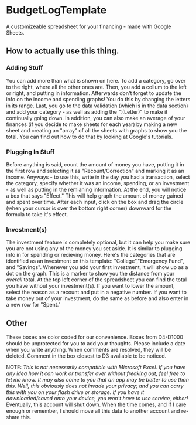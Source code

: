 # BudgetLogTemplate
A customizeable spreadsheet for your financing - made with Google Sheets.


## How to actually use this thing.

### Adding Stuff
You can add more than what is shown on here. To add a category, go over to the right, where all the other ones are. Then, you add a collum to the left or right, and putting in information. Afterwards don't forget to update the info on the income and spending graphs! You do this by changing the letters in its range. Last, you go to the data validation (which is in the data section) and add your category - as well as adding the ":(Letter)" to make it continually going down. In addition, you can also make an average of your finances (if you decide to make sheets for each year) by making a new sheet and creating an "array" of all the sheets with graphs to show you the total. You can find out how to do that by looking at Google's tutorials.

### Plugging In Stuff
Before anything is said, count the amount of money you have, putting it in the first row and selecting it as "Recount/Correction" and marking it as an income. Anyways - to use this, write in the day you had a transaction, select the category, specify whether it was an income, spending, or an investment - as well as putting in the remianing information. At the end, you will notice a box that says "Effect." This will help graph the amount of money gained and spent over time. After each input, click on the box and drag the circle (when your cursor is over the bottom right corner) downward for the formula to take it's effect.

### Investment(s)
The investment feature is completely optional, but it can help you make sure you are not using any of the money you set aside. It is similar to plugging info in for spending or recieving money. Here's the categories that are identified as an investment on this template: "College","Emergency Fund", and "Savings". Whenever you add your first investment, it will show up as a dot on the graph. This is a marker to show you the distance from your *overall* total. At the top left corner of the spreadsheet you can find the total you have without your investment(s). If you want to lower the amount, select the reason as a recount and put in a negative number. If you want to take money out of your investment, do the same as before and also enter in a new row for "Spent."


## Other

These boxes are color coded for our convenience. Boxes from D4-D1000 should be unprotected for you to add your thoughts. Please include a date when you write anything. When comments are resolved, they will be deleted. Comment in the box closest to D3 avaliable to be noticed.

NOTE: *This is not necessarily compatible with Microsoft Excel. If you have any idea how it can work or transfer over without freaking out, feel free to let me know. It may also come to you that an app may be better to use than this. Well, this obviously does not invade your privacy; and you can carry this with you on your flash drive or storage. If you have it downloaded/saved onto your device, you won't have to use service, either!* Eventually, this account will shut down. When the time comes, and if I care enough or remember, I should move all this data to another account and re-share this.
